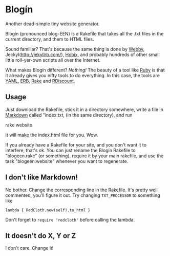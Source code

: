 Blogín
======

Another dead-simple tiny website generator.

Blogín (pronounced blog-EEN) is a Rakefile that takes all the .txt files in
the current directory, and them to HTML files.

Sound familiar? That's because the same thing is done by
[Webby](http://webby.rubyforge.org), Jeckyl(http://jekyllrb.com/),
[Hobix](http://hobix.rubyforge.org), and probably hundreds of other small
little roll-yer-own scripts all over the Internet.

What makes Blogín different? *Nothing!* The beauty of a tool like
[Ruby](http://ruby-lang.org) is that it already gives you nifty tools to do
everything. In this case, the tools are [YAML](http://yaml.org),
[ERB](http://ruby-doc.org/stdlib/libdoc/erb/rdoc/classes/ERB.html),
[Rake](http://rake.rubyforge.org) and
[RDiscount](http://github.com/rtomayko/rdiscount).

Usage
-----

Just download the Rakefile, stick it in a directory somewhere, write a file in
[Markdown](http://daringfireball.net/projects/markdown/) called "index.txt,
(in the same directory), and run

rake website

It will make the index.html file for you. Wow.

If you already have a Rakefile for your site, and you don't want it to
interfere, that's ok. You can just rename the Blogín Rakefile to
"blogeen.rake" (or something), require it by your main rakefile, and use the
task "blogeen:website" whenever you want to regenerate.

I don't like Markdown!
----------------------

No bother. Change the corresponding line in the Rakefile. It's pretty well
commented, you'll figure it out. Try changing `TXT_PROCESSOR` to something
like

    lambda { RedCloth.new(self).to_html }

Don't forget to `require 'redcloth'` before calling the lambda.

It doesn't do X, Y or Z
-----------------------

I don't care. Change it!
